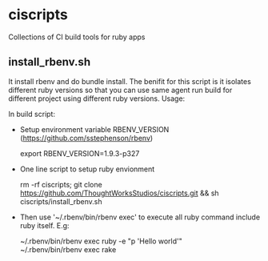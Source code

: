 ciscripts
=========

Collections of CI build tools for ruby apps


install_rbenv.sh
----
It install rbenv and do bundle install. The benifit for this script is it isolates different ruby versions so that you can use same agent run build for different project using different ruby versions.
Usage:

In build script:
* Setup environment variable RBENV_VERSION (https://github.com/sstephenson/rbenv)
    
    export RBENV_VERSION=1.9.3-p327
    
* One line script to setup ruby envionment
    
    rm -rf ciscripts; git clone https://github.com/ThoughtWorksStudios/ciscripts.git && sh ciscripts/install_rbenv.sh

* Then use  '~/.rbenv/bin/rbenv exec' to execute all ruby command include ruby itself. E.g:
     
    ~/.rbenv/bin/rbenv exec ruby -e "p 'Hello world'"    
    ~/.rbenv/bin/rbenv exec rake
     
